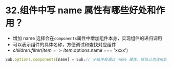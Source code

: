 # 32.组件中写 name 属性有哪些好处和作用？

- 增加 name 选择会在`components`属性中增加组件本身，实现组件的递归调用
- 可以表示组件的具体名称，方便调试和查找对应组件
- $children.filter(item=>item.$options.name === 'xxxx')

```js
Sub.options.components[name] = Sub;// 子组件会通过 name 属性，将自己也注册到组件中
```

